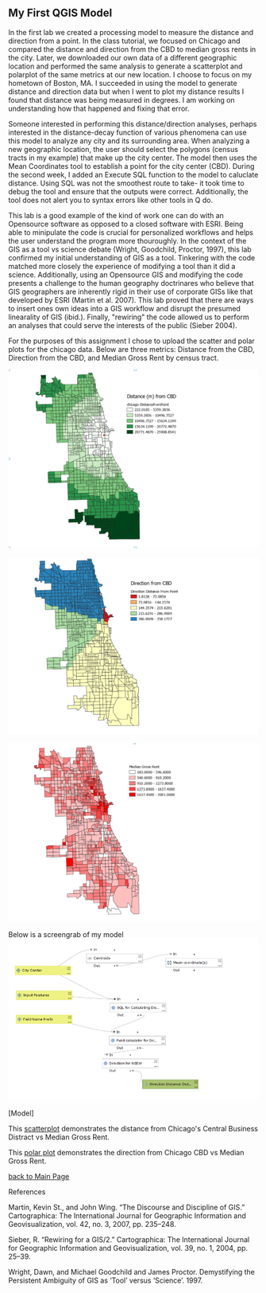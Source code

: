 ## My First QGIS Model

In the first lab we created a processing model to measure the distance and direction from a point. 
In the class tutorial, we focused on Chicago and compared the distance and direction from the CBD to median gross rents in the city. Later, we downloaded our own data of a different geographic location and performed the same analysis to generate a scatterplot and polarplot of the same metrics at our new location. I choose to focus on my hometown of Boston, MA. I succeeded in using the model to generate distance and direction data but when I went to plot my distance results I found that distance was being measured in degrees. I am working on understanding how that happened and fixing that error.

Someone interested in performing this distance/direction analyses, perhaps interested in the distance-decay function of various phenomena can use this model to analyze any city and its surrounding area. When analyzing a new geographic location, the user should select the polygons (census tracts in my example) that make up the city center. The model then uses the Mean Coordinates tool to establish a point for the city center (CBD). During the second week, I added an Execute SQL function to the model to caluclate distance. Using SQL was not the smoothest route to take- it took time to debug the tool and ensure that the outputs were correct. Additionally, the tool does not alert you to syntax errors like other tools in Q do.

This lab is a good example of the kind of work one can do with an Opensource software as opposed to a closed software with ESRI. Being able to minipulate the code is crucial for personalized workflows and helps the user understand the program more thouroughly. In the context of the GIS as a tool vs science debate (Wright, Goodchild, Proctor, 1997), this lab confirmed my initial understanding of GIS as a tool. Tinkering with the code matched more closely the experience of modifying a tool than it did a science. Additionally, using an Opensource GIS and modifying the code presents a challenge to the human geography doctrinares who believe that GIS geographers are inherently rigid in their use of corporate GISs like that developed by ESRI (Martin et al. 2007). This lab proved that there are ways to insert ones own ideas into a GIS workflow and disrupt the presumed linearality of GIS (ibid.). Finally, "rewiring" the code allowed us to perform an analyses that could serve the interests of the public (Sieber 2004).  

For the purposes of this assignment I chose to upload the scatter and polar plots for the chicago data. 
Below are three metrics: Distance from the CBD, Direction from the CBD, and Median Gross Rent by census tract.

![Distance from CBD](Distance.PNG)

![Direction from CBD](Direction.PNG) 

![Median Gross Rent](MeGrossRent.PNG) 

Below is a screengrab of my model
![Model](modelpic.PNG) 

[Model]

This [scatterplot](Scatter_Medgrossre.html)  demonstrates the distance from Chicago's Central Business Distract vs Median Gross Rent.

This [polar plot](PolarPlot_direction_Medgrossre.html) demonstrates the direction from Chicago CBD vs Median Gross Rent.

[back to Main Page](index.md)

References

Martin, Kevin St., and John Wing. “The Discourse and Discipline of GIS.” Cartographica: The International Journal for Geographic Information and Geovisualization, vol. 42, no. 3, 2007, pp. 235–248.

Sieber, R. “Rewiring for a GIS/2.” Cartographica: The International Journal for Geographic Information and Geovisualization, vol. 39, no. 1, 2004, pp. 25–39.

Wright, Dawn, and Michael Goodchild and James Proctor.
Demystifying the Persistent Ambiguity of GIS as ‘Tool’ versus ‘Science’. 1997. 

